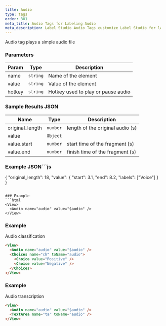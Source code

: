 ```yaml
---
title: Audio
type: tags
order: 301
meta_title: Audio Tags for Labeling Audio
meta_description: Label Studio Audio Tags customize Label Studio for labeling audio for machine learning and data science projects.
---
```


Audio tag plays a simple audio file

### Parameters

| Param | Type | Description |
| --- | --- | --- |
| name | <code>string</code> | Name of the element |
| value | <code>string</code> | Value of the element |
| hotkey | <code>string</code> | Hotkey used to play or pause audio |

### Sample Results JSON

| Name | Type | Description |
| --- | --- | --- |
| original_length | <code>number</code> | length of the original audio (s) |
| value | <code>Object</code> |  |
| value.start | <code>number</code> | start time of the fragment (s) |
| value.end | <code>number</code> | finish time of the fragment (s) |

### Example JSON```js
{
  "original_length": 18,
  "value": {
    "start": 3.1,
    "end": 8.2,
    "labels": ["Voice"]
  }
}
```

### Example
```html
<View>
  <Audio name="audio" value="$audio" />
</View>
```
### Example

Audio classification

```html
<View>
  <Audio name="audio" value="$audio" />
  <Choices name="ch" toName="audio">
    <Choice value="Positive" />
    <Choice value="Negative" />
  </Choices>
</View>
```
### Example

Audio transcription

```html
<View>
  <Audio name="audio" value="$audio" />
  <TextArea name="ta" toName="audio" />
</View>
```
